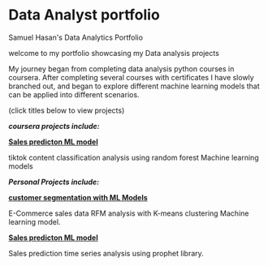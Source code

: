 # Data Analyst portfolio
Samuel Hasan's Data Analytics Portfolio

welcome to my portfolio showcasing my Data analysis projects

My journey began from completing data analysis python courses in coursera. After completing several courses with certificates I have slowly branched out, and began to explore different machine learning models that can be applied into different scenarios. 

(click titles below to view projects)

**_coursera projects include:_**

[**Sales predicton ML model**](tiktok_classification.md)

tiktok content classification analysis using random forest Machine learning models

**_Personal Projects include:_** 

[**customer segmentation with ML Models**](rfm_clustering_analysis.md)

E-Commerce sales data RFM analysis with K-means clustering Machine learning model.

[**Sales predicton ML model**](sales_prediction.md)

Sales prediction time series analysis using prophet library.





